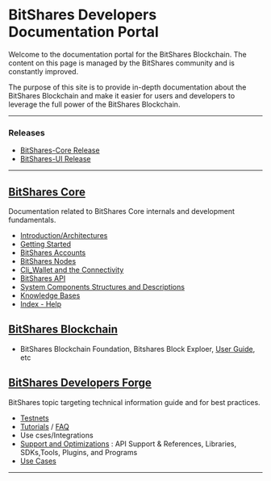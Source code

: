 # BitShares Developers Documentation Portal

Welcome to the documentation portal for the BitShares Blockchain. The content on this page is managed by the BitShares community and is constantly improved.

The purpose of this site is to provide in-depth documentation about the BitShares Blockchain and make it easier for users and developers to leverage the full power of the BitShares Blockchain.

***

### Releases
- [BitShares-Core Release](https://github.com/bitshares/bitshares-core/releases)
- [BitShares-UI Release](https://github.com/bitshares/bitshares-ui/releases)

***

## [BitShares Core](/core/README.md#bitshares-core)
Documentation related to BitShares Core internals and development fundamentals. 

- [Introduction/Architectures](/core/intro/README.md#introduction--architectures)
- [Getting Started](/core/installation/README.md#development-environment--getting-started)
- [BitShares Accounts](/core/accounts/README.md#bitshares-accounts)
- [BitShares Nodes](/core/nodes_full_witness/README.md#bitshares-nodes-and-p2p-network)
- [Cli_Wallet and the Connectivity](/core/wallet/README.md#cli_wallet-and-the-connectivity)
- [BitShares API](/core/api/README.md#bitshares-api) 
- [System Components Structures and Descriptions](/core/components/README.md#components-structures-and-descriptions)
- [Knowledge Bases](/core/knowledge_base/README.md#knowledge-base)
- [Index - Help](/core/help/index.md#help)



## [BitShares Blockchain](/core/bitshares_blockchain/README.md#bitshares-blockchain)
- BitShares Blockchain Foundation, Bitshares Block Exploer, [User Guide](https://github.com/bitshares/how.bitshares.works/tree/master/bbf/user_guide#user-guide), etc 



## [BitShares Developers Forge](/forge/README.md#bts-developers-forge)
BitShares topic targeting technical information guide and for best practices.

- [Testnets](/core/testnets/README.md#testnets)
- [Tutorials](/core/tutorials/Readme.md#tutorials) / [FAQ](/core/tutorials/FAQ.md#frequently-asked-questions---list-all)
- Use cses/Integrations
- [Support and Optimizations](/forge/supports.md#support-and-optimizations) 
  : API Support & References, Libraries, SDKs,Tools, Plugins, and Programs
- [Use Cases](/forge/use_cases/README.md#use-cases)

***

